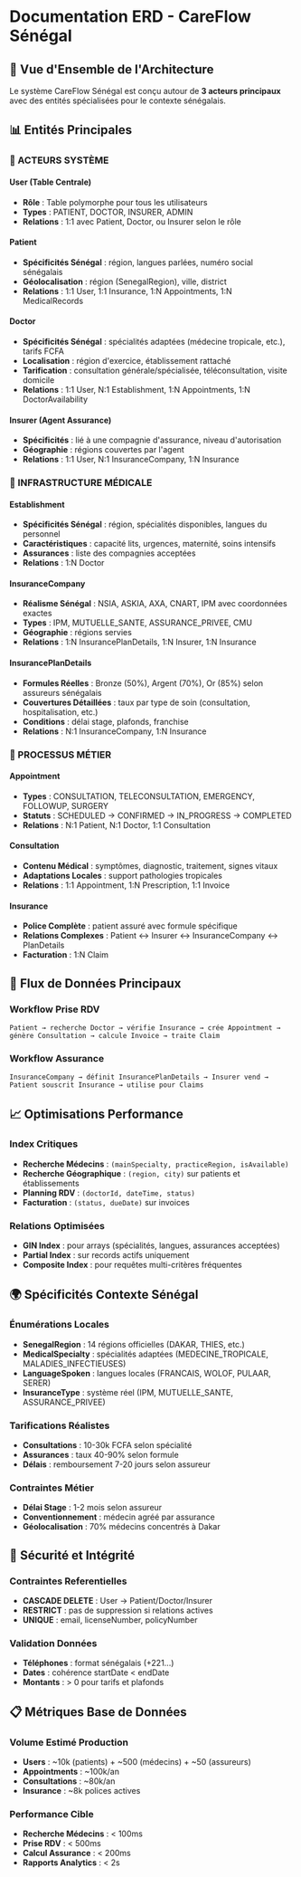 # Documentation ERD - CareFlow Sénégal

## 🎯 Vue d'Ensemble de l'Architecture

Le système CareFlow Sénégal est conçu autour de **3 acteurs principaux** avec des entités spécialisées pour le contexte sénégalais.

## 📊 Entités Principales

### **👥 ACTEURS SYSTÈME**

#### **User (Table Centrale)**
- **Rôle** : Table polymorphe pour tous les utilisateurs
- **Types** : PATIENT, DOCTOR, INSURER, ADMIN
- **Relations** : 1:1 avec Patient, Doctor, ou Insurer selon le rôle

#### **Patient**
- **Spécificités Sénégal** : région, langues parlées, numéro social sénégalais
- **Géolocalisation** : région (SenegalRegion), ville, district
- **Relations** : 1:1 User, 1:1 Insurance, 1:N Appointments, 1:N MedicalRecords

#### **Doctor**
- **Spécificités Sénégal** : spécialités adaptées (médecine tropicale, etc.), tarifs FCFA
- **Localisation** : région d'exercice, établissement rattaché
- **Tarification** : consultation générale/spécialisée, téléconsultation, visite domicile
- **Relations** : 1:1 User, N:1 Establishment, 1:N Appointments, 1:N DoctorAvailability

#### **Insurer (Agent Assurance)**
- **Spécificités** : lié à une compagnie d'assurance, niveau d'autorisation
- **Géographie** : régions couvertes par l'agent
- **Relations** : 1:1 User, N:1 InsuranceCompany, 1:N Insurance

### **🏥 INFRASTRUCTURE MÉDICALE**

#### **Establishment**
- **Spécificités Sénégal** : région, spécialités disponibles, langues du personnel
- **Caractéristiques** : capacité lits, urgences, maternité, soins intensifs
- **Assurances** : liste des compagnies acceptées
- **Relations** : 1:N Doctor

#### **InsuranceCompany**
- **Réalisme Sénégal** : NSIA, ASKIA, AXA, CNART, IPM avec coordonnées exactes
- **Types** : IPM, MUTUELLE_SANTE, ASSURANCE_PRIVEE, CMU
- **Géographie** : régions servies
- **Relations** : 1:N InsurancePlanDetails, 1:N Insurer, 1:N Insurance

#### **InsurancePlanDetails**
- **Formules Réelles** : Bronze (50%), Argent (70%), Or (85%) selon assureurs sénégalais
- **Couvertures Détaillées** : taux par type de soin (consultation, hospitalisation, etc.)
- **Conditions** : délai stage, plafonds, franchise
- **Relations** : N:1 InsuranceCompany, 1:N Insurance

### **💼 PROCESSUS MÉTIER**

#### **Appointment**
- **Types** : CONSULTATION, TELECONSULTATION, EMERGENCY, FOLLOWUP, SURGERY
- **Statuts** : SCHEDULED → CONFIRMED → IN_PROGRESS → COMPLETED
- **Relations** : N:1 Patient, N:1 Doctor, 1:1 Consultation

#### **Consultation**
- **Contenu Médical** : symptômes, diagnostic, traitement, signes vitaux
- **Adaptations Locales** : support pathologies tropicales
- **Relations** : 1:1 Appointment, 1:N Prescription, 1:1 Invoice

#### **Insurance**
- **Police Complète** : patient assuré avec formule spécifique
- **Relations Complexes** : Patient ↔ Insurer ↔ InsuranceCompany ↔ PlanDetails
- **Facturation** : 1:N Claim

## 🔄 Flux de Données Principaux

### **Workflow Prise RDV**
```
Patient → recherche Doctor → vérifie Insurance → crée Appointment → génère Consultation → calcule Invoice → traite Claim
```

### **Workflow Assurance**
```
InsuranceCompany → définit InsurancePlanDetails → Insurer vend → Patient souscrit Insurance → utilise pour Claims
```

## 📈 Optimisations Performance

### **Index Critiques**
- **Recherche Médecins** : `(mainSpecialty, practiceRegion, isAvailable)`
- **Recherche Géographique** : `(region, city)` sur patients et établissements
- **Planning RDV** : `(doctorId, dateTime, status)`
- **Facturation** : `(status, dueDate)` sur invoices

### **Relations Optimisées**
- **GIN Index** : pour arrays (spécialités, langues, assurances acceptées)
- **Partial Index** : sur records actifs uniquement
- **Composite Index** : pour requêtes multi-critères fréquentes

## 🌍 Spécificités Contexte Sénégal

### **Énumérations Locales**
- **SenegalRegion** : 14 régions officielles (DAKAR, THIES, etc.)
- **MedicalSpecialty** : spécialités adaptées (MEDECINE_TROPICALE, MALADIES_INFECTIEUSES)
- **LanguageSpoken** : langues locales (FRANCAIS, WOLOF, PULAAR, SERER)
- **InsuranceType** : système réel (IPM, MUTUELLE_SANTE, ASSURANCE_PRIVEE)

### **Tarifications Réalistes**
- **Consultations** : 10-30k FCFA selon spécialité
- **Assurances** : taux 40-90% selon formule
- **Délais** : remboursement 7-20 jours selon assureur

### **Contraintes Métier**
- **Délai Stage** : 1-2 mois selon assureur
- **Conventionnement** : médecin agréé par assurance
- **Géolocalisation** : 70% médecins concentrés à Dakar

## 🔐 Sécurité et Intégrité

### **Contraintes Referentielles**
- **CASCADE DELETE** : User → Patient/Doctor/Insurer
- **RESTRICT** : pas de suppression si relations actives
- **UNIQUE** : email, licenseNumber, policyNumber

### **Validation Données**
- **Téléphones** : format sénégalais (+221...)
- **Dates** : cohérence startDate < endDate
- **Montants** : > 0 pour tarifs et plafonds

## 📋 Métriques Base de Données

### **Volume Estimé Production**
- **Users** : ~10k (patients) + ~500 (médecins) + ~50 (assureurs)
- **Appointments** : ~100k/an
- **Consultations** : ~80k/an
- **Insurance** : ~8k polices actives

### **Performance Cible**
- **Recherche Médecins** : < 100ms
- **Prise RDV** : < 500ms
- **Calcul Assurance** : < 200ms
- **Rapports Analytics** : < 2s
